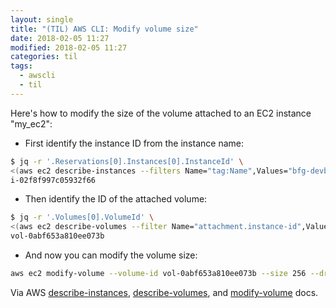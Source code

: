 ```yaml
---
layout: single
title: "(TIL) AWS CLI: Modify volume size"
date: 2018-02-05 11:27
modified: 2018-02-05 11:27
categories: til
tags:
  - awscli
  - til
---
```


Here's how to modify the size of the volume attached to an EC2 instance "my_ec2":

* First identify the instance ID from the instance name:

```bash
$ jq -r '.Reservations[0].Instances[0].InstanceId' \
<(aws ec2 describe-instances --filters Name="tag:Name",Values="bfg-devbox")
i-02f8f997c05932f66
```

* Then identify the ID of the attached volume:

```bash
$ jq -r '.Volumes[0].VolumeId' \
<(aws ec2 describe-volumes --filter Name="attachment.instance-id",Values="i-02f8f997c05932f66")
vol-0abf653a810ee073b
```

* And now you can modify the volume size:

```bash
aws ec2 modify-volume --volume-id vol-0abf653a810ee073b --size 256 --dry-run
```

Via AWS
[describe-instances](https://docs.aws.amazon.com/cli/latest/reference/ec2/describe-instances.html),
[describe-volumes](https://docs.aws.amazon.com/cli/latest/reference/ec2/describe-volumes.html),
and [modify-volume](https://docs.aws.amazon.com/cli/latest/reference/ec2/modify-volume.html)
docs.
